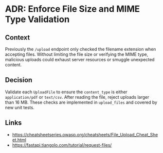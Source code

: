 # ADR: Enforce File Size and MIME Type Validation

## Context
Previously the `/upload` endpoint only checked the filename extension when accepting files. Without limiting the file size or verifying the MIME type, malicious uploads could exhaust server resources or smuggle unexpected content.

## Decision
Validate each `UploadFile` to ensure the `content_type` is either `application/pdf` or `text/csv`. After reading the file, reject uploads larger than 16 MB. These checks are implemented in `upload_files` and covered by new unit tests.

## Links
- <https://cheatsheetseries.owasp.org/cheatsheets/File_Upload_Cheat_Sheet.html>
- <https://fastapi.tiangolo.com/tutorial/request-files/>

